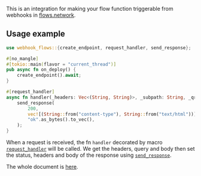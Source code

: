 This is an integration for making your flow function triggerable from webhooks in [flows.network](https://flows.network).

## Usage example
```rust
use webhook_flows::{create_endpoint, request_handler, send_response};

#[no_mangle]
#[tokio::main(flavor = "current_thread")]
pub async fn on_deploy() {
    create_endpoint().await;
}

#[request_handler]
async fn handler(_headers: Vec<(String, String)>, _subpath: String, _qry: HashMap<String, Value>, _body: Vec<u8>) {
    send_response(
        200,
        vec![(String::from("content-type"), String::from("text/html"))],
        "ok".as_bytes().to_vec(),
    );
}
```

When a request is received, the fn `handler` decorated by macro [`request_handler`](https://docs.rs/webhook-flows/latest/webhook_flows/attr.request_handler.html) will be called. We get the headers, query and body then set the status, headers and body of the response using [`send_response`](https://docs.rs/webhook-flows/latest/webhook_flows/fn.send_response.html).

The whole document is [here](https://docs.rs/webhook-flows).
